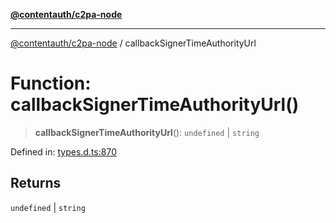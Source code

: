 [**@contentauth/c2pa-node**](../README.md)

***

[@contentauth/c2pa-node](../README.md) / callbackSignerTimeAuthorityUrl

# Function: callbackSignerTimeAuthorityUrl()

> **callbackSignerTimeAuthorityUrl**(): `undefined` \| `string`

Defined in: [types.d.ts:870](https://github.com/contentauth/c2pa-node-v2/blob/92024140271b3589278f2b732abca2c4a33b231a/js-src/types.d.ts#L870)

## Returns

`undefined` \| `string`
